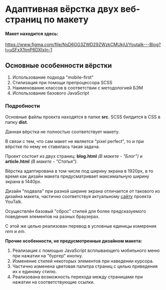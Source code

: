 # Адаптивная вёрстка двух веб-страниц по макету

#### Макет находится здесь:
https://www.figma.com/file/NsD6GG3ZWD29ZWzkCMUkjU/Youtalk---Blog?t=uSFxX1tmP6DXIxIn-1

## Основные особенности вёрстки
<ol>
  <li>Использование подхода "mobile-first"</li>
  <li>Стилизация при помощи препроцессора SCSS</li>
  <li>Наименование классов в соответствии с методологией БЭМ</li>
  <li>Использование базового JavaScript</li>
</ol>

### Подробности
<p>Основные файлы проекта находятся в папке <b>src</b>. SCSS билдится в CSS в папку <b>dist</b>.</p>
<p>Данная вёрстка не полностью соответствует макету.</p>
<p>В связи с тем, что сам макет не является "pixel perfect", то и при вёрстке по нему не ставилась такая задача.</p>
<p>Проект состоит из двух страниц: <b>blog.html</b> <i>(В макете - "Блог")</i> и <b>article.html</b> <i>(В макете - "Статья")</i>.</p>
<p>Вёрстка адаптирована в том числе под ширину экрана в 1920px, в то время как дизайн макета предусматривает максимальную ширину экрана в 1440px.</p>
<p>Дизайн "подвала" при разной ширине экрана отличается от такового из дизайна макета, частично соответствуя актуальному <a href="https://youtalk.ru/">сайту</a> проекта YouTalk.</p>
<p>Осуществлён базовый "сброс" стилей для более предсказуемого поведения элементов на разных браузерах.</p>
<p>С этой же целью реализован перевод в условные единицы измерения <i>rem</i> и <i>em</i>.</p>

<p><strong>Прочие особенности, не предусмотренные дизайном макета:</strong></p>
<ol>
    <li>Реализация с помощью JavaScript всплывающего мобильного меню при нажатии на "бургер" кнопку.</li>
    <li>Изменение стилей некоторых элементов при наведении курсора.</li>
    <li>Частично изменена цветовая палитра страниц с целью приведения их к единому стилю.</li>
    <li>Реализована возможность перехода между страницами при нажатии на соответствующие ссылки.</li>
</ol>